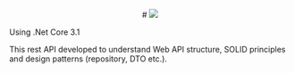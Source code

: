 
<p align="center">
  #  <img src="https://user-images.githubusercontent.com/42783418/111969915-c7ec8600-8b0b-11eb-824b-eb1243c9409f.png" />
</p>
    

Using .Net Core 3.1

This rest API developed to understand Web API structure, SOLID principles and design patterns (repository, DTO etc.).
